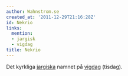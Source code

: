 ```yaml
---
author: Wahnstrom.se
created_at: '2011-12-29T21:16:28Z'
id: Nekrio
links:
  mention:
  - jargisk
  - vigdag
title: Nekrio
---
```


Det kyrkliga [jargiska] namnet på [vigdag] (tisdag).

  [jargiska]: jargisk
  [vigdag]: vigdag